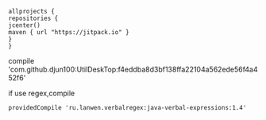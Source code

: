     allprojects {
    repositories {
    jcenter()
    maven { url "https://jitpack.io" }
    }
    }


compile 'com.github.djun100:UtilDeskTop:f4eddba8d3bf138ffa22104a562ede56f4a452f6'

if use regex,compile

    providedCompile 'ru.lanwen.verbalregex:java-verbal-expressions:1.4'
